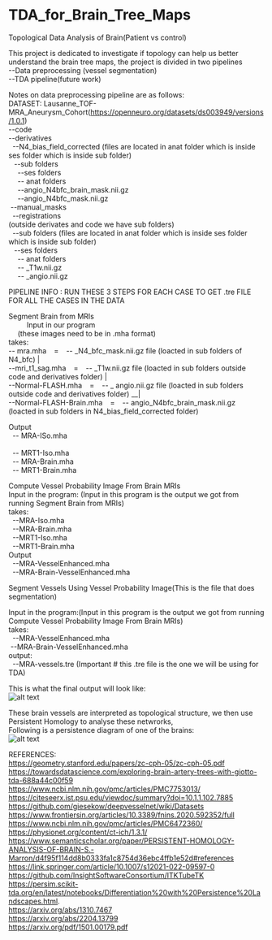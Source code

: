 # TDA_for_Brain_Tree_Maps
Topological Data Analysis of Brain(Patient vs control)

This project is dedicated to investigate if topology can help us better understand the brain tree maps, 
the project is divided in two pipelines <br />
--Data preprocessing (vessel segmentation)<br />
--TDA pipeline(future work)<br />

Notes on data preprocessing pipeline are as follows:<br/>
DATASET: Lausanne_TOF-MRA_Aneurysm_Cohort(https://openneuro.org/datasets/ds003949/versions/1.0.1) <br />
         --code<br />
         --derivatives<br />
          &nbsp; --N4_bias_field_corrected (files are located in anat folder which is inside ses folder which is inside sub folder)<br/>
          &ensp;  --sub folders<br/>
          &emsp;  --ses folders<br/>
           &emsp;   -- anat folders<br/>
                &emsp; --angio_N4bfc_brain_mask.nii.gz<br/>
                &emsp; --angio_N4bfc_mask.nii.gz<br/>
            &nbsp;--manual_masks</br>
          &nbsp; --registrations<br/>
(outside derivates and code we have sub folders)<br/>
        &nbsp; --sub folders (files are located in anat folder which is inside ses folder which is inside sub folder)<br/>
         &ensp;   --ses folders<br/>
            &emsp;   -- anat folders<br/>
             &emsp;    -- _T1w.nii.gz<br/>
              &emsp;   -- _angio.nii.gz<br/>

PIPELINE INFO : RUN THESE 3 STEPS FOR EACH CASE TO GET .tre FILE FOR ALL THE CASES IN THE DATA <br/>

Segment Brain from MRIs<br/>
                     &emsp;   &emsp; Input in our program<br/>
                                  &emsp;              (these images need to be in .mha format)<br/>
takes: <br/>
       -- mra.mha    &ensp;              =     &ensp;        -- _N4_bfc_mask.nii.gz file  (loacted in sub folders of N4_bfc)                       |      <br/> 
       --mri_t1_sag.mha     &ensp;       =     &ensp;        -- _T1w.nii.gz file  (loacted in sub folders outside code and derivatives folder)     | <br/>
      --Normal-FLASH.mha     &ensp;     =    &ensp;         -- _ angio.nii.gz file (loacted in sub folders outside code and derivatives folder) __|<br/>
      --Normal-FLASH-Brain.mha &ensp;   =     &ensp;        -- angio_N4bfc_brain_mask.nii.gz (loacted in sub folders in N4_bias_field_corrected folder) <br/>


Output<br/>
   &nbsp;    -- MRA-ISo.mha<br/>                      
   &nbsp;    -- MRT1-Iso.mha<br/>
   &nbsp;    -- MRA-Brain.mha<br/>
   &nbsp;    -- MRT1-Brain.mha<br/>


Compute Vessel Probability Image From Brain MRIs<br/>
Input in the program: (Input in this program is the output we got from running Segment Brain from MRIs)<br/>
 takes: <br/>
     &nbsp;  --MRA-Iso.mha<br/>
     &nbsp;    --MRA-Brain.mha<br/>
     &nbsp;   --MRT1-Iso.mha<br/>
     &nbsp;  --MRT1-Brain.mha<br/>
Output<br/>
    &nbsp;    --MRA-VesselEnhanced.mha<br/>
    &nbsp;   --MRA-Brain-VesselEnhanced.mha<br/>

Segment Vessels Using Vessel Probability Image(This is the file that does segmentation)<br/>

Input in the program:(Input in this program is the output we got from running Compute Vessel Probability Image From Brain MRIs)<br/>
 takes:</br>
 &nbsp; --MRA-VesselEnhanced.mha<br/>
 &nbsp;--MRA-Brain-VesselEnhanced.mha<br/>
output: <br/>
 &nbsp; --MRA-vessels.tre (Important # this .tre file is the one we will be using for TDA)<br/>
 
 This is what the final output will look like: <br/>
 ![alt text](https://github.com/sriva-e/TDA_for_Brain_Tree_Maps/blob/main/segmented_vessels.png)<br/>
 
 These brain vessels are interpreted as topological structure, we then use Persistent Homology to analyse these netwrorks, <br/>
 Following is a persistence diagram of one of the brains: <br/>
![alt text](https://github.com/sriva-e/TDA_for_Brain_Tree_Maps/blob/main/Persistence%20diagram.png)
 
 
 REFERENCES:<br />
https://geometry.stanford.edu/papers/zc-cph-05/zc-cph-05.pdf <br />
https://towardsdatascience.com/exploring-brain-artery-trees-with-giotto-tda-688a44c00f59  <br />
https://www.ncbi.nlm.nih.gov/pmc/articles/PMC7753013/ <br />
https://citeseerx.ist.psu.edu/viewdoc/summary?doi=10.1.1.102.7885 <br />
https://github.com/giesekow/deepvesselnet/wiki/Datasets  <br />
https://www.frontiersin.org/articles/10.3389/fnins.2020.592352/full  <br />
https://www.ncbi.nlm.nih.gov/pmc/articles/PMC6472360/  <br />
https://physionet.org/content/ct-ich/1.3.1/ <br />
https://www.semanticscholar.org/paper/PERSISTENT-HOMOLOGY-ANALYSIS-OF-BRAIN-S.-Marron/d4f95f114dd8b0333fa1c8754d36ebc4ffb1e52d#references <br />
https://link.springer.com/article/10.1007/s12021-022-09597-0 <br />
https://github.com/InsightSoftwareConsortium/ITKTubeTK <br /> 
https://persim.scikit-tda.org/en/latest/notebooks/Differentiation%20with%20Persistence%20Landscapes.html. <br />
https://arxiv.org/abs/1310.7467 <br />
https://arxiv.org/abs/2204.13799 <br />
https://arxiv.org/pdf/1501.00179.pdf 

